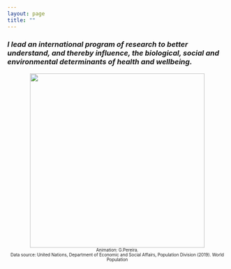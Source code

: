 ```yaml
---
layout: page
title: ""
---
```


### _I lead an international program of research to better understand, and thereby influence, the biological, social and environmental determinants of health and wellbeing._

<p align="center">
<img src="https://gavinfpereira.github.io/assets/childmortality.gif" width="400" height="400" />
<br>
<sub><sup>Animation: G.Pereira.<br>Data source: United Nations, Department of Economic and Social Affairs, Population Division (2019). World Population </sup></sub>
</p>

